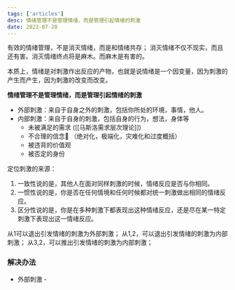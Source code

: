 ```yaml
---
tags: ['articles']
desc: 情绪管理不是管理情绪，而是管理引起情绪的刺激
date: 2022-07-28
---
```


有效的情绪管理，不是消灭情绪，而是和情绪共存；
消灭情绪不仅不现实，而且还有害。消灭情绪终点将是麻木。而麻木是有害的。


本质上，情绪是对刺激作出反应的产物，也就是说情绪是一个因变量，因为刺激的产生而产生，因为刺激的改变而改变。


**情绪管理不是管理情绪，而是管理引起情绪的刺激**

* 外部刺激：来自于自身之外的刺激，包括你所处的环境，事情，他人。
* 内部刺激：来自于自身的刺激，包括自身的行为，想法，身体等
	* 未被满足的需求 ([[马斯洛需求层次理论]])
	* 不合理的信念🔴 （绝对化，极端化，灾难化和过度概括）
	* 被违背的价值观
	* 被否定的身份

定位刺激的来源：
1. 一致性说的是，其他人在面对同样刺激的时候，情绪反应是否与你相同。
2. 一惯性说的是，你是否在任何情境和任何时候都对统一刺激做出相同的情绪反应。
3. 区分性说的是，你是在多种刺激下都表现出这种情绪反应，还是尽在某一特定刺激下表现出这一情绪反应。


从1可以退出引发情绪的刺激为外部刺激；
从1,2，可以退出引发情绪的刺激为内部刺激；
从3,2，可以推出引发情绪的刺激为内部刺激；




### 解决办法

* 外部刺激 - 







































